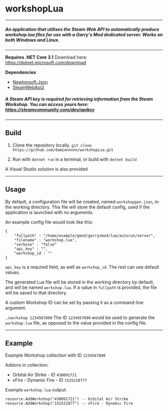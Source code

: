 # workshopLua
------------
##### An application that utilises the Steam Web API to automatically produce workshop.lua files for use with a Garry's Mod dedicated server. Works on both Windows and Linux.
------------

**Requires .NET Core 3.1**
	Download here: https://dotnet.microsoft.com/download
	
**Dependencies**
- [Newtonsoft.Json](https://www.nuget.org/packages/Newtonsoft.Json/ "Newtonsoft.Json")
- [SteamWebApi2](https://github.com/babelshift/SteamWebAPI2 "SteamWebApi2")

##### A Steam API key is required for retrieving information from the Steam Workshop. You can access yours here: https://steamcommunity.com/dev/apikey

------------
## Build


1. Clone the repository locally.
`git clone https://github.com/damiennnnn/workshopLua.git`

2. Run with `dotnet run` in a terminal, or build with `dotnet build`

A Visual Studio solution is also provided

------------
## Usage

By default, a configuration file will be created, named `workshopgen.json`, in the working directory. This file will store the default config, used if the application is launched with no arguments.

An example config file would look like this:

    {
    	"fullpath" : "/home/example/gmod/garrysmod/lua/autorun/server", 
    	"filename" : "workshop.lua", 
    	"verbose" : "false"
    	"api_key" : "",
    	"workshop_id : ""
    }

`api_key` is a required field, as well as `workshop_id`. The rest can use default values.


The generated Lua file will be stored in the working directory by default, and will be named `workshop.lua`. If a value in `fullpath` is provided, the file will be saved to that directory.

A custom Workshop ID can be set by passing it as a command-line argument.

`./workshop 1234567890`
The ID `1234567890` would be used to generate the `workshop.lua` file, as opposed to the value provided in the config file.


------------

## Example

Example Workshop collection with ID `1234567890`

Addons in collection:
- Orbital Air Strike - ID `430091721`
- vFire - Dynamic Fire - ID `1525218777`

Example `workshop.lua` output:
```
resource.AddWorkshop("430091721") -- Orbital Air Strike
resource.AddWorkshop("152521877") -- vFire - Dynamic Fire
```
